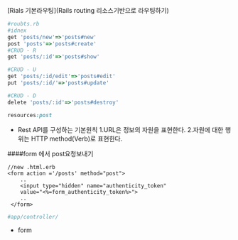 [Rials 기본라우팅](Rails routing 리소스기반으로 라우팅하기)

```ruby
#roubts.rb
#idnex
get 'posts/new'=>'posts#new'
post 'posts'=>'posts#create'
#CRUD - R
get 'posts/:id'=>'posts#show'

#CRUD - U
get 'posts/:id/edit'=>'posts#edit'
put 'posts/:id/'=>'posts#update'

#CRUD - D
delete 'posts/:id'=>'posts#destroy'
```

```ruby
resources:post
```


* Rest API를 구성하는 기본원칙
  1.URL은 정보의 자원을 표현한다.
  2.자원에 대한 행위는 HTTP method(Verb)로 표현한다.

####form 에서 post요청보내기
```erb
//new .html.erb
<form action ='/posts' method="post">
    ..
    <input type="hidden" name="authenticity_token"
    value="<%=form_authenticity_token%>">
    ..
 </form>
 ```
 ```ruby
 #app/controller/
 ```
 * form 
